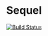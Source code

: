 # Sequel

[![Build Status](https://travis-ci.org/elbracht/sequel.svg?branch=master)](https://travis-ci.org/elbracht/sequel)
